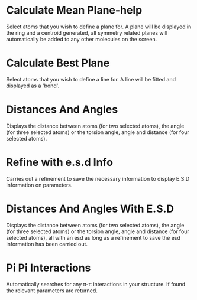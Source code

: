 # Calculate Mean Plane-help

Select atoms that you wish to define a plane for. A plane will be displayed in the ring and a centroid generated, all symmetry related planes will automatically be added to any other molecules on the screen.

# Calculate Best Plane
Select atoms that you wish to define a line for. A line will be fitted and displayed as a 'bond'.

# Distances And Angles
Displays the distance between atoms (for two selected atoms), the angle (for three selected atoms) or the torsion angle, angle and distance (for four selected atoms). 

# Refine with e.s.d Info
Carries out a refinement to save the necessary information to display E.S.D information on parameters. 

# Distances And Angles With E.S.D
Displays the distance between atoms (for two selected atoms), the angle (for three selected atoms) or the torsion angle, angle and distance (for four selected atoms), all with an esd as long as a refinement to save the esd information has been carried out.

# Pi Pi Interactions

Automatically searches for any π-π interactions in your structure. If found the relevant parameters are returned.
